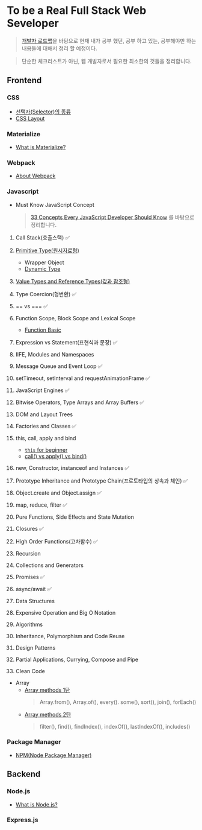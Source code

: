 # To be a Real Full Stack Web Seveloper

> [개발자 로드맵](https://github.com/kamranahmedse/developer-roadmap)을 바탕으로 현재 내가 공부 했던, 공부 하고 있는, 공부해야만 하는 내용들에 대해서 정리 할 예정이다.

> 단순한 체크리스트가 아닌, 웹 개발자로서 필요한 최소한의 것들을 정리합니다.

## Frontend

### CSS

-   [선택자(Selector)의 종류](CSS/selector.md)
-   [CSS Layout](CSS/layout/layoutIntro.md)

### Materialize

-   [What is Materialize?](CSS/materialize/what_is_materialize.md)

### Webpack

-   [About Webpack](Webpack/webpack.md)

### Javascript

-   Must Know JavaScript Concept
    > [33 Concepts Every JavaScript Developer Should Know](https://github.com/jjanmo/33-js-concepts) 를 바탕으로 정리합니다.

1. Call Stack(호출스택) ✅
2. [Primitive Type(원시자료형)](JavaScript/33Concepts/primitivetype.md)
    - Wrapper Object
    - [Dynamic Type](JavaScript/33Concepts/dynamicType.md)
3. [Value Types and Reference Types(값과 참조형)](JavaScript/33Concepts/valueType-vs-referenceType.md)
4. Type Coercion(형변환) ✅
5. == vs === ✅
6. Function Scope, Block Scope and Lexical Scope

    - [Function Basic](JavaScript/33Concepts/function.md)

7. Expression vs Statement(표현식과 문장) ✅
8. IIFE, Modules and Namespaces
9. Message Queue and Event Loop ✅
10. setTimeout, setInterval and requestAnimationFrame ✅
11. JavaScript Engines ✅
12. Bitwise Operators, Type Arrays and Array Buffers ✅
13. DOM and Layout Trees
14. Factories and Classes ✅
15. this, call, apply and bind
    - [`this` for beginner](JavaScript/33Concepts/this.md)
    - [call() vs apply() vs bind()](JavaScript/33Concepts/call_apply_bind.md)
16. new, Constructor, instanceof and Instances ✅
17. Prototype Inheritance and Prototype Chain(프로토타입의 상속과 체인) ✅
18. Object.create and Object.assign ✅
19. map, reduce, filter ✅
20. Pure Functions, Side Effects and State Mutation
21. Closures ✅
22. High Order Functions(고차함수) ✅
23. Recursion
24. Collections and Generators
25. Promises ✅
26. async/await ✅
27. Data Structures
28. Expensive Operation and Big O Notation
29. Algorithms
30. Inheritance, Polymorphism and Code Reuse
31. Design Patterns
32. Partial Applications, Currying, Compose and Pipe
33. Clean Code

-   Array
    -   [Array methods 1탄](JavaScript/Array/arrayMethod1.md)
        > Array.from(), Array.of(), every(). some(), sort(), join(), forEach()
    -   [Array methods 2탄](JavaScript/Array/arrayMethod2.md)
        > filter(), find(), findIndex(), indexOf(), lastIndexOf(), includes()

### Package Manager

-   [NPM(Node Package Manager)](PackageManager/NPM.md)

## Backend

### Node.js

-   [What is Node.js?](Node/what_is_node.md)

### Express.js
